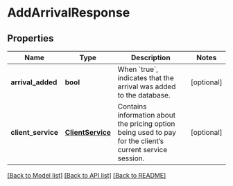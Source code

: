 # AddArrivalResponse

## Properties
Name | Type | Description | Notes
------------ | ------------- | ------------- | -------------
**arrival_added** | **bool** | When &#x60;true&#x60;, indicates that the arrival was added to the database. | [optional] 
**client_service** | [**ClientService**](ClientService.md) | Contains information about the pricing option being used to pay for the client’s current service session. | [optional] 

[[Back to Model list]](../README.md#documentation-for-models) [[Back to API list]](../README.md#documentation-for-api-endpoints) [[Back to README]](../README.md)


